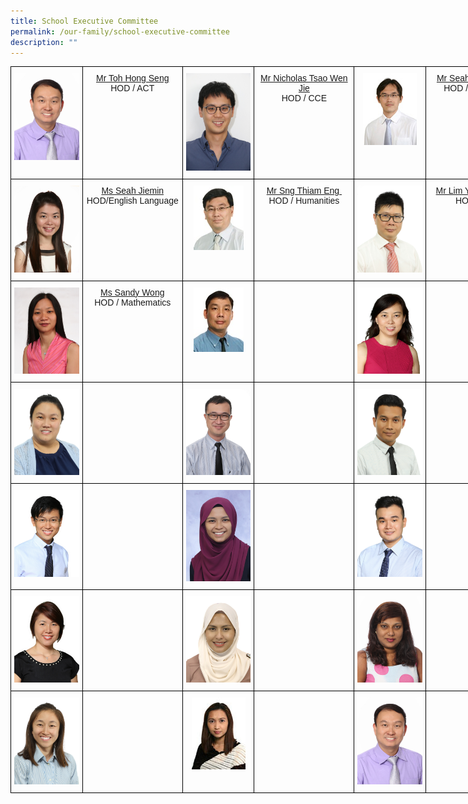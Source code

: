 ```yaml
---
title: School Executive Committee
permalink: /our-family/school-executive-committee
description: ""
---
```

<style type="text/css">
.tg  {border-collapse:collapse;border-spacing:0;}
.tg td{border-color:black;border-style:solid;border-width:1px;font-family:Arial, sans-serif;font-size:14px;
  overflow:hidden;padding:10px 5px;word-break:normal;}
.tg th{border-color:black;border-style:solid;border-width:1px;font-family:Arial, sans-serif;font-size:14px;
  font-weight:normal;overflow:hidden;padding:10px 5px;word-break:normal;}
.tg .tg-baqh{text-align:center;vertical-align:top}
.tg .tg-0lax{text-align:left;vertical-align:top}
</style>
<table class="tg" style="undefined;table-layout: fixed; width: 825px">
<colgroup>
<col style="width: 115px">
<col style="width: 160px">
<col style="width: 115px">
<col style="width: 160px">
<col style="width: 115px">
<col style="width: 160px">
</colgroup>
<tbody>
  <tr>
		<td class="tg-0lax"><center><img src="/images/sec1.jpeg"></center></td>
		<td class="tg-baqh"><center><a href="mailto:toh_hong_seng@schools.gov.sg" target="">Mr Toh Hong Seng</a><br />HOD / ACT</center></td>
    <td class="tg-0lax"><center><img src="/images/sec2.jpeg"></center></td>
    <td class="tg-baqh"><center><a href="mailto:Nicholas_tsao@schools.gov.sg" target="">Mr Nicholas Tsao Wen Jie</a><br />HOD / CCE</center></center></td>
    <td class="tg-0lax"><center><img src="/images/sec3.jpeg"></center></td>
    <td class="tg-baqh"><center><a href="mailto:seah_chin_kiong@schools.gov.sg" target="">Mr Seah Chin Kiong</a><br />HOD / Discipline</center></td>
  </tr>
 <tr>
		<td class="tg-0lax"><center><img src="/images/sec4.jpeg"></center></td>
		<td class="tg-baqh"><center><a href="mailto:seah_jiemin@schools.gov.sg">Ms Seah Jiemin</a><br>HOD/English Language</center></td>
    <td class="tg-0lax"><center><img src="/images/sec5.jpeg"></center></td>
    <td class="tg-baqh"><center><a href="mailto:sng_thiam_eng@schools.gov.sg" target="">Mr Sng Thiam Eng&nbsp;</a><br />HOD / Humanities</center></td>
    <td class="tg-0lax"><center><img src="/images/sec6.jpeg"></center></td>
    <td class="tg-baqh"><center><a href="mailto:lim_yang_cherng@schools.gov.sg" target="">Mr Lim Yang Cherng</a><br>HOD / ICT</center></td>
  </tr>
  <tr>
		<td class="tg-0lax"><center><img src="/images/sec7.jpeg"></center></td>
		<td class="tg-baqh"><center><a href="mailto:wong_sandy@schools.gov.sg" target="">Ms Sandy Wong</a><br>HOD / Mathematics</center></td>
    <td class="tg-0lax"><center><img src="/images/sec8.jpeg"></center></td>
    <td class="tg-baqh"><center></center></td>
    <td class="tg-0lax"><center><img src="/images/sec9.jpeg"></center></td>
    <td class="tg-baqh"><center></center></td>
  </tr>
  <tr>
		<td class="tg-0lax"><center><img src="/images/sec10.jpeg"></center></td>
		<td class="tg-baqh"><center></center></td>
    <td class="tg-0lax"><center><img src="/images/sec11.jpg"></center></td>
    <td class="tg-baqh"><center></center></td>
    <td class="tg-0lax"><center><img src="/images/sec12.jpeg"></center></td>
    <td class="tg-baqh"><center></center></td>
  </tr>
<tr>
		<td class="tg-0lax"><center><img src="/images/sec13.jpeg"></center></td>
		<td class="tg-baqh"><center></center></td>
    <td class="tg-0lax"><center><img src="/images/sec14.jpeg"></center></td>
    <td class="tg-baqh"><center></center></td>
    <td class="tg-0lax"><center><img src="/images/sec15.jpeg"></center></td>
    <td class="tg-baqh"><center></center></td>
  </tr>
 <tr>
		<td class="tg-0lax"><center><img src="/images/sec16.jpg"></center></td>
		<td class="tg-baqh"><center></center></td>
    <td class="tg-0lax"><center><img src="/images/sec17.jpeg"></center></td>
    <td class="tg-baqh"><center></center></td>
    <td class="tg-0lax"><center><img src="/images/sec18.jpeg"></center></td>
    <td class="tg-baqh"><center></center></td>
  </tr>
	<tr>
		<td class="tg-0lax"><center><img src="/images/sec19.jpeg"></center></td>
		<td class="tg-baqh"><center></center></td>
    <td class="tg-0lax"><center><img src="/images/sec20.jpeg"></center></td>
    <td class="tg-baqh"><center></center></td>
    <td class="tg-0lax"><center><img src="/images/sec1.jpeg"></center></td>
    <td class="tg-baqh"><center></center></td>
  </tr>
</tbody>
</table>